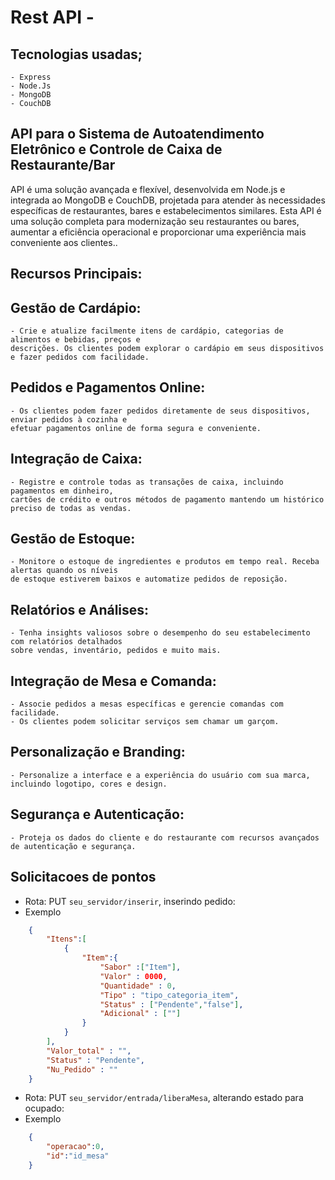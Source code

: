 # Rest API -

## Tecnologias usadas;
	- Express
	- Node.Js
	- MongoDB
    - CouchDB


## API para o Sistema de Autoatendimento Eletrônico e Controle de Caixa de Restaurante/Bar

API é uma solução avançada e flexível, desenvolvida em Node.js e integrada ao MongoDB e CouchDB, projetada para atender às necessidades específicas de restaurantes,
bares e estabelecimentos similares. Esta API é uma solução completa para modernização seu restaurantes ou bares, aumentar a eficiência operacional e proporcionar
 uma experiência mais conveniente aos clientes..

## Recursos Principais:

## Gestão de Cardápio: 
	- Crie e atualize facilmente itens de cardápio, categorias de alimentos e bebidas, preços e 
    descrições. Os clientes podem explorar o cardápio em seus dispositivos e fazer pedidos com facilidade.
 
## Pedidos e Pagamentos Online: 
	- Os clientes podem fazer pedidos diretamente de seus dispositivos, enviar pedidos à cozinha e
    efetuar pagamentos online de forma segura e conveniente.
 
## Integração de Caixa: 
	- Registre e controle todas as transações de caixa, incluindo pagamentos em dinheiro,
    cartões de crédito e outros métodos de pagamento mantendo um histórico preciso de todas as vendas.
 
## Gestão de Estoque: 
	- Monitore o estoque de ingredientes e produtos em tempo real. Receba alertas quando os níveis
    de estoque estiverem baixos e automatize pedidos de reposição.
 
## Relatórios e Análises: 
	- Tenha insights valiosos sobre o desempenho do seu estabelecimento com relatórios detalhados
    sobre vendas, inventário, pedidos e muito mais.
 
## Integração de Mesa e Comanda: 
	- Associe pedidos a mesas específicas e gerencie comandas com facilidade.
    - Os clientes podem solicitar serviços sem chamar um garçom.

## Personalização e Branding: 
	- Personalize a interface e a experiência do usuário com sua marca,
    incluindo logotipo, cores e design.
 
## Segurança e Autenticação: 
	- Proteja os dados do cliente e do restaurante com recursos avançados 
    de autenticação e segurança.


## Solicitacoes de pontos

- Rota: PUT `seu_servidor/inserir`, inserindo pedido:
- Exemplo

```json
    { 
        "Itens":[
            {
                "Item":{
                    "Sabor" :["Item"],
                    "Valor" : 0000,
                    "Quantidade" : 0,
                    "Tipo" : "tipo_categoria_item",
                    "Status" : ["Pendente","false"],
                    "Adicional" : [""] 
                }
            }
        ],
        "Valor_total" : "",
        "Status" : "Pendente",
        "Nu_Pedido" : ""
    }

```

- Rota: PUT `seu_servidor/entrada/liberaMesa`, alterando estado para ocupado:
- Exemplo

```json
    { 
        "operacao":0,
        "id":"id_mesa"
    }
```
